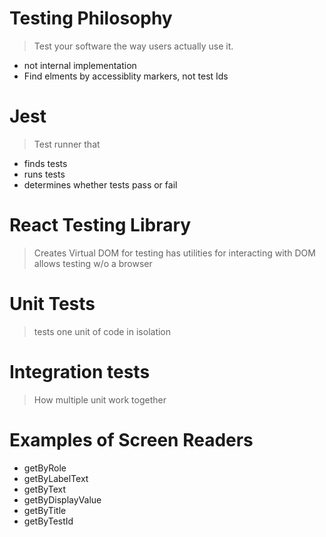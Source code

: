 # Testing Philosophy
> Test your software the way users actually use it.
  - not internal implementation
  - Find elments by accessiblity markers, not test Ids

# Jest
> Test runner that
  - finds tests
  - runs tests
  - determines whether tests pass or fail


# React Testing Library
> Creates Virtual DOM for testing
> has utilities for interacting with DOM
> allows testing w/o a browser

# Unit Tests
> tests one unit of code in isolation

# Integration tests
> How multiple unit work together

# Examples of Screen Readers
- getByRole
- getByLabelText
- getByText
- getByDisplayValue
- getByTitle
- getByTestId


